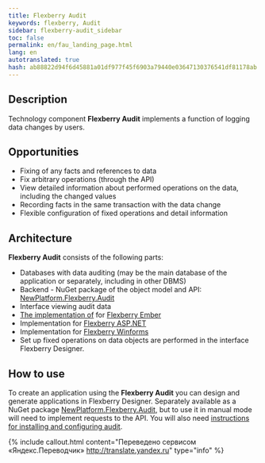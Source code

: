 ```yaml
---
title: Flexberry Audit
keywords: flexberry, Audit
sidebar: flexberry-audit_sidebar
toc: false
permalink: en/fau_landing_page.html
lang: en
autotranslated: true
hash: ab88822d94f6d45881a01df977f45f6903a79440e03647130376541df81178ab
---
```


## Description

Technology component **Flexberry Audit** implements a function of logging data changes by users.

## Opportunities

* Fixing of any facts and references to data
* Fix arbitrary operations (through the API)
* View detailed information about performed operations on the data, including the changed values
* Recording facts in the same transaction with the data change
* Flexible configuration of fixed operations and detail information

## Architecture

**Flexberry Audit** consists of the following parts:

* Databases with data auditing (may be the main database of the application or separately, including in other DBMS)
* Backend - NuGet package of the object model and API: [NewPlatform.Flexberry.Audit](https://www.nuget.org/packages/NewPlatform.Flexberry.Audit)
* Interface viewing audit data
* [The implementation of](https://github.com/flexberry/ember-flexberry-security) for [Flexberry Ember](ef3_landing_page.html)
* Implementation for [Flexberry ASP.NET](fa_landing_page.html)
* Implementation for [Flexberry Winforms](fw_landing_page.html)
* Set up fixed operations on data objects are performed in the interface Flexberry Designer.

## How to use

To create an application using the **Flexberry Audit** you can design and generate applications in Flexberry Designer.
Separately available as a NuGet package [NewPlatform.Flexberry.Audit](https://www.nuget.org/packages/NewPlatform.Flexberry.Audit), but to use it in manual mode will need to implement requests to the API.
You will also need [instructions for installing and configuring audit](fau_audit-install.html).



{% include callout.html content="Переведено сервисом «Яндекс.Переводчик» <http://translate.yandex.ru>" type="info" %}